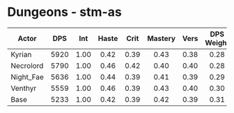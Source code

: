 # Dungeons - stm-as
| Actor | DPS | Int | Haste | Crit | Mastery | Vers | DPS Weight |
|---|:---:|:---:|:---:|:---:|:---:|:---:|:---:|
|Kyrian|5920|1.00|0.42|0.39|0.43|0.38|0.28|
|Necrolord|5790|1.00|0.46|0.42|0.40|0.40|0.28|
|Night_Fae|5636|1.00|0.44|0.39|0.41|0.39|0.29|
|Venthyr|5559|1.00|0.46|0.39|0.43|0.40|0.30|
|Base|5233|1.00|0.42|0.39|0.42|0.39|0.31|
